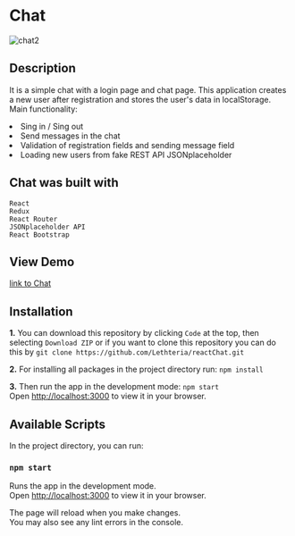 # Chat
![chat2](https://github.com/Lethteria/reactChat/assets/25557993/8a088bad-9f9d-411d-9eed-0b8786b3e408)


## Description

It is a simple chat with a login page and chat page. This application creates a new user after registration and stores the user's data in localStorage. Main functionality:
<li> Sing in / Sing out
<li> Send messages in the chat
<li> Validation of registration fields and sending message field
<li> Loading new users from fake REST API JSONplaceholder 

## Chat was built with
`React`\
`Redux `\
`React Router`\
`JSONplaceholder API`\
`React Bootstrap`

## View Demo
<a href="https://[movie-search-lilac.vercel.app/](https://chat-livid-nu.vercel.app/)">link to Chat</a>

## Installation
**1.** You can download this repository by clicking `Code` at the top, then selecting `Download ZIP` or if you want to clone this repository you can do this by
`git clone https://github.com/Lethteria/reactChat.git`

**2.** For installing all packages in the project directory run: 
`npm install`

**3.** Then run the app in the development mode:
`npm start`\
Open [http://localhost:3000](http://localhost:3000) to view it in your browser.

## Available Scripts

In the project directory, you can run:

### `npm start`

Runs the app in the development mode.\
Open [http://localhost:3000](http://localhost:3000) to view it in your browser.

The page will reload when you make changes.\
You may also see any lint errors in the console.
